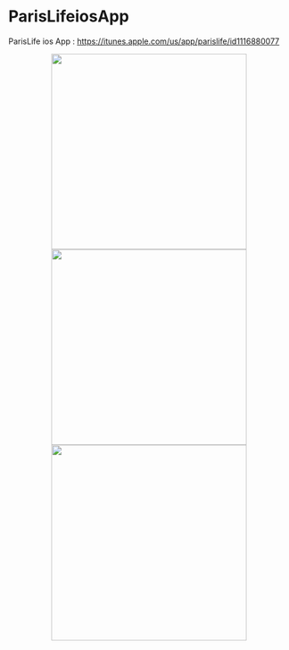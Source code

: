 # ParisLifeiosApp
ParisLife ios App  :  https://itunes.apple.com/us/app/parislife/id1116880077

<p align="center">
  <img src="https://cloud.githubusercontent.com/assets/17913975/17047298/49a30610-4fd4-11e6-8374-f66036138549.png" width="350"/>
  <img src="https://cloud.githubusercontent.com/assets/17913975/17047303/50b1ce0a-4fd4-11e6-8e01-35d30d8659d0.png" width="350"/>
  <img src="https://cloud.githubusercontent.com/assets/17913975/17047305/553008a2-4fd4-11e6-82dc-4adfdcfb6e27.png" width="350"/>
</p>
